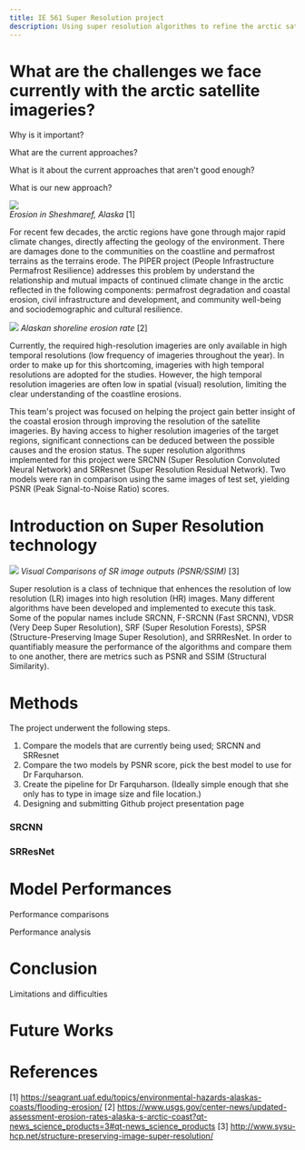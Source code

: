```yaml
---
title: IE 561 Super Resolution project 
description: Using super resolution algorithms to refine the arctic satellite imageries
--- 
```


# What are the challenges we face currently with the arctic satellite imageries? 


Why is it important?

What are the current approaches?

What is it about the current approaches that aren't good enough?

What is our new approach?

![](https://seagrant.uaf.edu/topics/environmental-hazards-alaskas-coasts/flooding-erosion/images/mvc-009f.jpg)
<br />
_Erosion in Sheshmaref, Alaska_ [1]

For recent few decades, the arctic regions have gone through major rapid climate changes, directly affecting the geology of the environment. There are damages done to the communities on the coastline and permafrost terrains as the terrains erode. The PIPER project (People Infrastructure Permafrost Resilience) addresses this problem by understand the relationship and mutual impacts of continued climate change in the arctic reflected in the following components: permafrost degradation and coastal erosion, civil infrastructure and development, and community well-being and sociodemographic and cultural resilience.

![](https://prd-wret.s3.us-west-2.amazonaws.com/assets/palladium/production/s3fs-public/styles/full_width/public/thumbnails/image/GibbsRichmond2015_NorthSlopeShorelineChangeSM.jpg)
_Alaskan shoreline erosion rate_ [2]

Currently, the required high-resolution imageries are only available in high temporal resolutions (low frequency of imageries throughout the year). In order to make up for this shortcoming, imageries with high temporal resolutions are adopted for the studies. However, the high temporal resolution imageries are often low in spatial (visual) resolution, limiting the clear understanding of the coastline erosions. 

This team's project was focused on helping the project gain better insight of the coastal erosion through improving the resolution of the satellite imageries. By having access to higher resolution imageries of the target regions, significant connections can be deduced between the possible causes and the erosion status. The super resolution algorithms implemented for this project were SRCNN (Super Resolution Convoluted Neural Network) and SRResnet (Super Resolution Residual Network). Two models were ran in comparison using the same images of test set, yielding PSNR (Peak Signal-to-Noise Ratio) scores.



# Introduction on Super Resolution technology

![](http://www.sysu-hcp.net/wp-content/uploads/2017/06/3.png)
_Visual Comparisons of SR image outputs (PSNR/SSIM)_ [3]


Super resolution is a class of technique that enhences the resolution of low resolution (LR) images into high resolution (HR) images. Many different algorithms have been developed and implemented to execute this task. Some of the popular names include SRCNN, F-SRCNN (Fast SRCNN), VDSR (Very Deep Super Resolution), SRF (Super Resolution Forests), SPSR (Structure-Preserving Image Super Resolution), and SRRResNet. In order to quantifiably measure the performance of the algorithms and compare them to one another, there are metrics such as PSNR and SSIM (Structural Similarity).


# Methods
The project underwent the following steps.
1. Compare the models that are currently being used; SRCNN and SRResnet
2. Compare the two models by PSNR score, pick the best model to use for Dr Farquharson.
3. Create the pipeline for Dr Farquharson. (Ideally simple enough that she only has to type in image size and file location.)
4. Designing and submitting Github project presentation page
### SRCNN
### SRResNet



# Model Performances

Performance comparisons

Performance analysis

# Conclusion

Limitations and difficulties


# Future Works


# References
[1] https://seagrant.uaf.edu/topics/environmental-hazards-alaskas-coasts/flooding-erosion/
[2] https://www.usgs.gov/center-news/updated-assessment-erosion-rates-alaska-s-arctic-coast?qt-news_science_products=3#qt-news_science_products
[3] http://www.sysu-hcp.net/structure-preserving-image-super-resolution/

